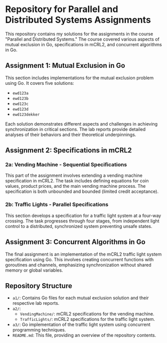 # Repository for Parallel and Distributed Systems Assignments

This repository contains my solutions for the assignments in the course "Parallel and Distributed Systems." The course covered various aspects of mutual exclusion in Go, specifications in mCRL2, and concurrent algorithms in Go.

## Assignment 1: Mutual Exclusion in Go

This section includes implementations for the mutual exclusion problem using Go. It covers five solutions:
- `ewd123a`
- `ewd123b`
- `ewd123c`
- `ewd123d`
- `ewd123dekker`

Each solution demonstrates different aspects and challenges in achieving synchronization in critical sections. The lab reports provide detailed analyses of their behaviors and their theoretical underpinnings.

## Assignment 2: Specifications in mCRL2

### 2a: Vending Machine - Sequential Specifications

This part of the assignment involves extending a vending machine specification in mCRL2. The task includes defining equations for coin values, product prices, and the main vending machine process. The specification is both unbounded and bounded (limited credit acceptance).

### 2b: Traffic Lights - Parallel Specifications

This section develops a specification for a traffic light system at a four-way crossing. The task progresses through four stages, from independent light control to a distributed, synchronized system preventing unsafe states.

## Assignment 3: Concurrent Algorithms in Go

The final assignment is an implementation of the mCRL2 traffic light system specification using Go. This involves creating concurrent functions with goroutines and channels, emphasizing synchronization without shared memory or global variables.

## Repository Structure

- `a1/`: Contains Go files for each mutual exclusion solution and their respective lab reports.
- `a2/`: 
  - `VendingMachine/`: mCRL2 specifications for the vending machine.
  - `TrafficLights/`: mCRL2 specifications for the traffic light system.
- `a3/`: Go implementation of the traffic light system using concurrent programming techniques.
- `README.md`: This file, providing an overview of the repository contents.


